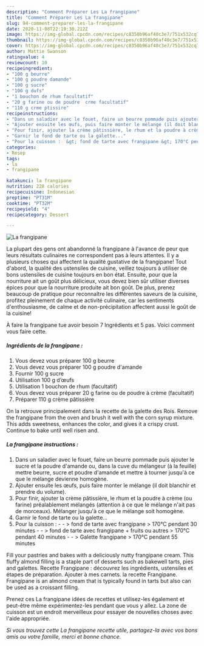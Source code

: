 ```yaml
---
description: "Comment Préparer Les La frangipane"
title: "Comment Préparer Les La frangipane"
slug: 94-comment-preparer-les-la-frangipane
date: 2020-11-08T22:19:30.212Z
image: https://img-global.cpcdn.com/recipes/c8350b96af40c3e7/751x532cq70/la-frangipane-photo-principale-de-la-recette.jpg
thumbnail: https://img-global.cpcdn.com/recipes/c8350b96af40c3e7/751x532cq70/la-frangipane-photo-principale-de-la-recette.jpg
cover: https://img-global.cpcdn.com/recipes/c8350b96af40c3e7/751x532cq70/la-frangipane-photo-principale-de-la-recette.jpg
author: Mattie Swanson
ratingvalue: 4
reviewcount: 10
recipeingredient:
- "100 g beurre"
- "100 g poudre damande"
- "100 g sucre"
- "100 g dufs"
- "1 bouchon de rhum facultatif"
- "20 g farine ou de poudre  crme facultatif"
- "110 g crme ptissire"
recipeinstructions:
- "Dans un saladier avec le fouet, faire un beurre pommade puis ajouter le sucre et la poudre d&#39;amande ou, dans la cuve du mélangeur (à la feuille) mettre beurre, sucre et poudre d&#39;amande et mettre à tourner jusqu&#39;à ce que le mélange devienne homogène."
- "Ajouter ensuite les œufs, puis faire monter le mélange (il doit blanchir et prendre du volume)."
- "Pour finir, ajouter la crème pâtissière, le rhum et la poudre à crème (ou farine) préalablement mélangés (attention à ce que le mélange n&#39;ait pas de morceaux). Mélanger jusqu&#39;à ce que le mélange soit homogène."
- "Garnir le fond de tarte ou la galette..."
- "Pour la cuisson :  &gt; fond de tarte avec frangipane &gt; 170°C pendant 30 minutes  &gt; fond de tarte avec frangipane + fruits ou autres &gt; 170°C pendant 40 minutes  &gt; Galette frangipane &gt; 170°C pendant 55 minutes"
categories:
- Resep
tags:
- la
- frangipane

katakunci: la frangipane 
nutrition: 228 calories
recipecuisine: Indonesian
preptime: "PT31M"
cooktime: "PT32M"
recipeyield: "4"
recipecategory: Dessert

---
```



![La frangipane](https://img-global.cpcdn.com/recipes/c8350b96af40c3e7/751x532cq70/la-frangipane-photo-principale-de-la-recette.jpg)

La plupart des gens ont abandonné la frangipane à l'avance de peur que leurs résultats culinaires ne correspondent pas à leurs attentes. Il y a plusieurs choses qui affectent la qualité gustative de la frangipane! Tout d'abord, la qualité des ustensiles de cuisine, veillez toujours à utiliser de bons ustensiles de cuisine toujours en bon état. Ensuite, pour que la nourriture ait un goût plus délicieux, vous devez bien sûr utiliser diverses épices pour que la nourriture produite ait bon goût. De plus, prenez beaucoup de pratique pour reconnaître les différentes saveurs de la cuisine, profitez pleinement de chaque activité culinaire, car les sentiments d'enthousiasme, de calme et de non-précipitation affectent aussi le goût de la cuisine!

<!--inarticleads1-->

À faire la frangipane tue avoir besoin 7 Ingrédients et 5 pas. Voici comment vous faire cette.

##### Ingrédients de la frangipane :

1. Vous devez vous préparer 100 g beurre
1. Vous devez vous préparer 100 g poudre d&#39;amande
1. Fournir 100 g sucre
1. Utilisation 100 g d’œufs
1. Utilisation 1 bouchon de rhum (facultatif)
1. Vous devez vous préparer 20 g farine ou de poudre à crème (facultatif)
1. Préparer 110 g crème pâtissière


On la retrouve principalement dans la recette de la galette des Rois. Remove the frangipane from the oven and brush it well with the corn syrup mixture. This adds sweetness, enhances the color, and gives it a crispy crust. Continue to bake until well risen and. 

<!--inarticleads2-->

##### La frangipane instructions :

1. Dans un saladier avec le fouet, faire un beurre pommade puis ajouter le sucre et la poudre d&#39;amande ou, dans la cuve du mélangeur (à la feuille) mettre beurre, sucre et poudre d&#39;amande et mettre à tourner jusqu&#39;à ce que le mélange devienne homogène.
1. Ajouter ensuite les œufs, puis faire monter le mélange (il doit blanchir et prendre du volume).
1. Pour finir, ajouter la crème pâtissière, le rhum et la poudre à crème (ou farine) préalablement mélangés (attention à ce que le mélange n&#39;ait pas de morceaux). Mélanger jusqu&#39;à ce que le mélange soit homogène.
1. Garnir le fond de tarte ou la galette...
1. Pour la cuisson : -  - &gt; fond de tarte avec frangipane &gt; 170°C pendant 30 minutes -  - &gt; fond de tarte avec frangipane + fruits ou autres &gt; 170°C pendant 40 minutes -  - &gt; Galette frangipane &gt; 170°C pendant 55 minutes


Fill your pastries and bakes with a deliciously nutty frangipane cream. This fluffy almond filling is a staple part of desserts such as bakewell tarts, pies and galettes. Recette Frangipane : découvrez les ingrédients, ustensiles et étapes de préparation. Ajouter à mes carnets. la recette Frangipane. Frangipane is an almond cream that is typically found in tarts but also can be used as a croissant filling. 

<!--inarticleads1-->

<p>
Prenez ces La frangipane idées de recettes et utilisez-les également et peut-être même expérimentez-les pendant que vous y allez. La zone de cuisson est un endroit merveilleux pour essayer de nouvelles choses avec l'aide appropriée.
</p>

<p>
<i>Si vous trouvez cette La frangipane recette utile, partagez-la avec vos bons amis ou votre famille, merci et bonne chance.</i>
</p>
